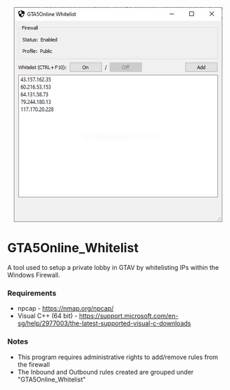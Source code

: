 <div align="center">
  <img src="images/image1.jpg">
</div>

# GTA5Online_Whitelist
A tool used to setup a private lobby in GTAV by whitelisting IPs within the Windows Firewall.

### Requirements
- npcap - https://nmap.org/npcap/
- Visual C++ (64 bit) - https://support.microsoft.com/en-sg/help/2977003/the-latest-supported-visual-c-downloads

### Notes
- This program requires administrative rights to add/remove rules from the firewall
- The Inbound and Outbound rules created are grouped under "GTA5Online_Whitelist"
